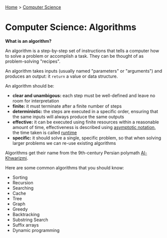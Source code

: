[Home](../../README.md) > [Computer Science](./README.md)

# Computer Science: Algorithms

**What is an algorithm?**

An algorithm is a step-by-step set of instructions that tells a computer how to solve a problem or accomplish a task. They can be thought of as problem-solving "recipes".

An algorithm takes inputs (usually named "parameters" or "arguments") and produces an output: it `return` a value or data structure.

An algorithm should be:
- **clear and unambigous:** each step must be well-defined and leave no room for interpretation
- **finite:** it must terminate after a finite number of steps
- **deterministic:** the steps are executed in a specific order, ensuring that the same inputs will always produce the same outputs
- **effective:** it can be executed using finite resources within a reasonable amount of time, effectiveness is described using [asymptotic notation](./asymptotic-notation.md), the time taken is called [runtime](./asymptotic-notation.md#runtime)
- **specific:** it should solve a single, specific problem, so that when solving larger problems we can re-use existing algorithms

Algorithms get their name from the 9th-century Persian polymath [Al-Khwarizmi](https://en.wikipedia.org/wiki/Muhammad_ibn_Musa_al-Khwarizmi).

Here are some common algorithms that you should know:
- Sorting
- Recursion
- Searching
- Cache
- Tree
- Graph
- Greedy
- Backtracking
- Substring Search
- Suffix arrays
- Dynamic programming

<!-- 
## Sorting Algorithms
## Recursion Algorithms
## Searching Algorithms
## Cache Algorithms
## Tree Algorithms
## Graph Algorithms
## Greedy Algorithms
## Backtracking Algorithms
## Substring Search Algorithms
## Suffix arrays Algorithms
## Dynamic Programming

Parsing algorithms: https://en.wikipedia.org/wiki/Category:Parsing_algorithms
-->
